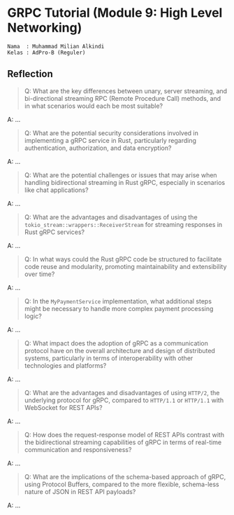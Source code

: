 # GRPC Tutorial (Module 9: High Level Networking)

```credential
Nama  : Muhammad Milian Alkindi
Kelas : AdPro-B (Reguler)
```

## Reflection

> Q: What are the key differences between unary, server streaming, and bi-directional streaming RPC (Remote Procedure Call) methods,
> and in what scenarios would each be most suitable?

A: ...

> Q: What are the potential security considerations involved in implementing a gRPC service in Rust,
> particularly regarding authentication, authorization, and data encryption?

A: ...

> Q: What are the potential challenges or issues that may arise when handling bidirectional streaming in Rust gRPC,
> especially in scenarios like chat applications?

A: ...

> Q: What are the advantages and disadvantages of using the `tokio_stream::wrappers::ReceiverStream` for streaming responses in Rust gRPC services?

A: ...

> Q: In what ways could the Rust gRPC code be structured to facilitate code reuse and modularity,
> promoting maintainability and extensibility over time?

A: ...

> Q: In the `MyPaymentService` implementation, what additional steps might be necessary to handle more complex payment processing logic?

A: ...

> Q: What impact does the adoption of gRPC as a communication protocol have on the overall architecture and design of distributed systems,
> particularly in terms of interoperability with other technologies and platforms?

A: ...

> Q: What are the advantages and disadvantages of using `HTTP/2`, the underlying protocol for gRPC, compared to `HTTP/1.1` or `HTTP/1.1` with WebSocket for REST APIs?

A: ...

> Q: How does the request-response model of REST APIs contrast with the bidirectional streaming capabilities of gRPC in terms of real-time communication and responsiveness?

A: ...

> Q: What are the implications of the schema-based approach of gRPC, using Protocol Buffers,
> compared to the more flexible, schema-less nature of JSON in REST API payloads?

A: ...
